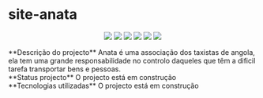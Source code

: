 # site-anata
<p align="center">
<img src="https://img.shields.io/github/issues/brauliovicente/site-anata">
<img src="https://img.shields.io/github/forks/brauliovicente/site-anata">
<img src="https://img.shields.io/github/stars/brauliovicente/site-anata">
<img src="https://img.shields.io/github/stars/brauliovicente/site-anata">
<img src="https://img.shields.io/github/license/brauliovicente/site-anata">
<img src="https://img.shields.io/twitter/url?style=social">
</p>
**Descrição do projecto**
Anata é uma associação dos taxistas de angola, ela tem uma grande responsabilidade no controlo daqueles que têm a dificil tarefa transportar bens e pessoas.
<br>
**Status projecto**
O projecto está em construção
<br>
**Tecnologias utilizadas**
O projecto está em construção

